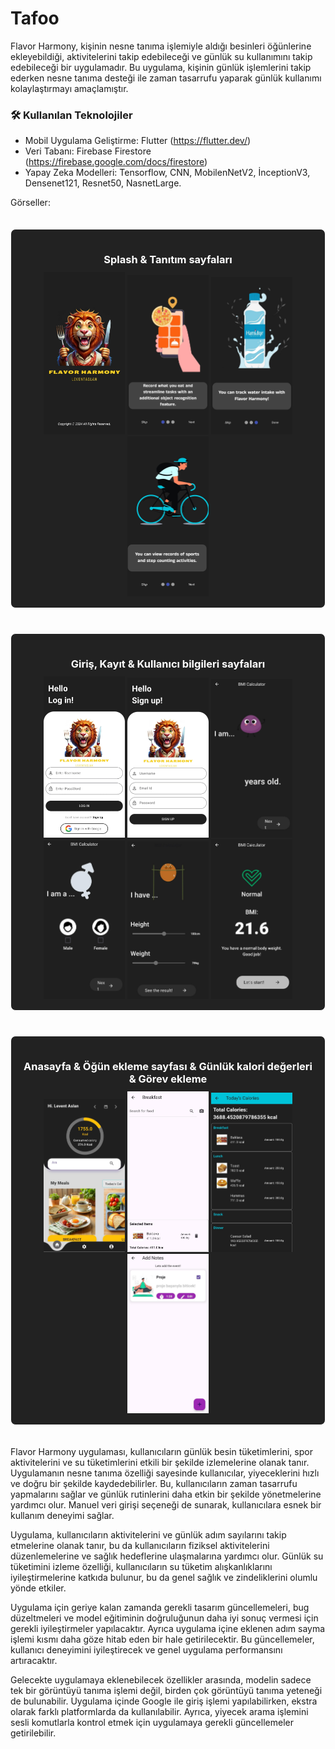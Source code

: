 # Tafoo
Flavor Harmony, kişinin nesne tanıma işlemiyle aldığı besinleri öğünlerine ekleyebildiği, aktivitelerini takip edebileceği ve günlük su kullanımını takip edebileceği bir uygulamadır. Bu uygulama, kişinin günlük işlemlerini takip ederken nesne tanıma desteği ile zaman tasarrufu yaparak günlük kullanımı kolaylaştırmayı amaçlamıştır.



### 🛠 Kullanılan Teknolojiler

- Mobil Uygulama Geliştirme: Flutter (https://flutter.dev/)
- Veri Tabanı: Firebase Firestore (https://firebase.google.com/docs/firestore)
- Yapay Zeka Modelleri: Tensorflow, CNN, MobilenNetV2, İnceptionV3, Densenet121, Resnet50, NasnetLarge.

Görseller:

<div align="center"> 

  <div style="border: 1px solid white; padding: 15px; margin: 20px auto; display: inline-block; border-radius: 8px; background-color: #222;">
    <h3 style="color: white; margin-bottom: 10px;">Splash & Tanıtım sayfaları</h3>
    <img src="assets/splash-screen.jpeg" width="130" />
    <img src="assets/acilisekrani1.jpeg" width="130" />
    <img src="assets/acilisekrani2.jpeg" width="130" />
    <img src="assets/acilisekrani3.jpeg" width="130" />
  </div>

  <div style="border: 1px solid white; padding: 15px; margin: 20px auto; display: inline-block; border-radius: 8px; background-color: #222;">
    <h3 style="color: white; margin-bottom: 10px;">Giriş, Kayıt & Kullanıcı bilgileri sayfaları</h3>
    <img src="assets/login.jpeg" width="130" />
    <img src="assets/signup.jpeg" width="130" />
    <img src="assets/age.jpeg" width="130" />
    <img src="assets/gender.jpeg" width="130" />
    <img src="assets/heightsandweights.jpeg" width="130" />
    <img src="assets/bmiscore.jpeg" width="130" />

  </div>

  <div style="border: 1px solid white; padding: 15px; margin: 20px auto; display: inline-block; border-radius: 8px; background-color: #222;">
    <h3 style="color: white; margin-bottom: 10px;">Anasayfa & Öğün ekleme sayfası & Günlük kalori değerleri & Görev ekleme</h3>
    <img src="assets/homepage_new.jpeg" width="130" />
    <img src="assets/breakfast.jpeg" width="130" />
    <img src="assets/gunlukkalori.jpeg" width="130" />
    <img src="assets/addNotes.jpeg" width="130" />
  </div>

</div>


Flavor Harmony uygulaması, kullanıcıların günlük besin tüketimlerini, spor aktivitelerini ve su tüketimlerini etkili bir şekilde izlemelerine olanak tanır. Uygulamanın nesne tanıma özelliği sayesinde kullanıcılar, yiyeceklerini hızlı ve doğru bir şekilde kaydedebilirler. Bu, kullanıcıların zaman tasarrufu yapmalarını sağlar ve günlük rutinlerini daha etkin bir şekilde yönetmelerine yardımcı olur. Manuel veri girişi seçeneği de sunarak, kullanıcılara esnek bir kullanım deneyimi sağlar.

Uygulama, kullanıcıların aktivitelerini ve günlük adım sayılarını takip etmelerine olanak tanır, bu da kullanıcıların fiziksel aktivitelerini düzenlemelerine ve sağlık hedeflerine ulaşmalarına yardımcı olur. Günlük su tüketimini izleme özelliği, kullanıcıların su tüketim alışkanlıklarını iyileştirmelerine katkıda bulunur, bu da genel sağlık ve zindeliklerini olumlu yönde etkiler.

Uygulama için geriye kalan zamanda gerekli tasarım güncellemeleri, bug düzeltmeleri ve model eğitiminin doğruluğunun daha iyi sonuç vermesi için gerekli iyileştirmeler yapılacaktır. Ayrıca uygulama içine eklenen adım sayma işlemi kısmı daha göze hitab eden bir hale getirilecektir. Bu güncellemeler, kullanıcı deneyimini iyileştirecek ve genel uygulama performansını artıracaktır.

Gelecekte uygulamaya eklenebilecek özellikler arasında, modelin sadece tek bir görüntüyü tanıma işlemi değil, birden çok görüntüyü tanıma yeteneği de bulunabilir. Uygulama içinde Google ile giriş işlemi yapılabilirken, ekstra olarak farklı platformlarda da kullanılabilir. Ayrıca, yiyecek arama işlemini sesli komutlarla kontrol etmek için uygulamaya gerekli güncellemeler getirilebilir.